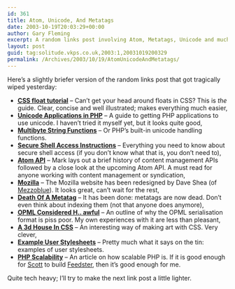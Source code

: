 ```yaml
---
id: 361
title: Atom, Unicode, And Metatags
date: 2003-10-19T20:03:29+00:00
author: Gary Fleming
excerpt: A random links post involving Atom, Metatags, Unicode and much more
layout: post
guid: tag:solitude.vkps.co.uk,2003:1,20031019200329
permalink: /Archives/2003/10/19/AtomUnicodeAndMetatags/
---
```

Here&#8217;s a slightly briefer version of the random links post that got tragically wiped yesterday:

  * **[<acronym title="Cascading Style Sheets">CSS</acronym> float tutorial](http://css.maxdesign.com.au/floatutorial/)** &#8211; Can&#8217;t get your head around floats in CSS? This is _the_ guide. Clear, concise and well illustrated; makes everything much easier,
  * **[Unicode Applications in <acronym title="PHP Hypertext Processor">PHP</acronym>](http://www.randomchaos.com/document.php?source=php_and_unicode)** &#8211; A guide to getting PHP applications to use unicode. I haven&#8217;t tried it myself yet, but it looks quite good,
  * **[Multibyte String Functions](http://www.php.net/manual/en/ref.mbstring.php)** &#8211; Or PHP&#8217;s built-in unicode handling functions.
  * **[Secure Shell Access Instructions](http://www.siliconvalleyccie.com/linux-hn/ssh-server.htm)** &#8211; Everything you need to know about secure shell access (if you don&#8217;t know what that is, you don&#8217;t need to),
  * **[Atom <acronym title="Application Interface">API</acronym>](http://www.xml.com/pub/a/2003/10/15/dive.html?page=2)** &#8211; Mark lays out a brief history of content management APIs followed by a close look at the upcoming Atom API. A must read for anyone working with content management or syndication,
  * **[Mozilla](http://www.mozilla.org)** &#8211; The Mozilla website has been redesigned by Dave Shea (of [Mezzoblue](http://www.mezzoblue.com)). It looks great, can&#8217;t wait for the rest,
  * **[Death Of A Metatag](http://www.searchenginewatch.com/sereport/article.php/2165061)** &#8211; It has been done: metatags are now dead. Don&#8217;t even think about indexing them (not that anyone does anymore),
  * **[<acronym title="Outline Processor Markup Language">OPML</acronym> Considered H.. awful](http://dannyayers.com/archives/001956.html)** &#8211; An outline of why the OPML serialisation format is piss poor. My own experiences with it are less than pleasant,
  * **[A 3d House In CSS](http://www.designdetector.com/tips/3DBorderDemo2.html)** &#8211; An interesting way of making art with CSS. Very clever,
  * **[Example User Stylesheets](http://www.squarefree.com/userstyles/)** &#8211; Pretty much what it says on the tin: examples of user stylesheets.
  * **[PHP Scalability](http://www.onjava.com/pub/a/onjava/2003/10/15/php_scalability.html)** &#8211; An article on how scalable PHP is. If it is good enough for [Scott](http://www.fuzzyblog.com/) to build [Feedster](http://www.feedster.com), then it&#8217;s good enough for me.

Quite tech heavy; I&#8217;ll try to make the next link post a little lighter.